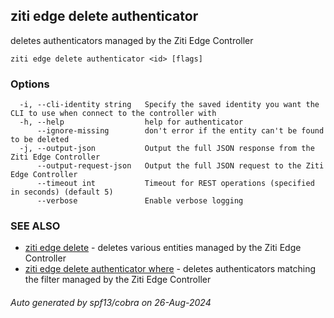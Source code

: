## ziti edge delete authenticator

deletes authenticators managed by the Ziti Edge Controller

```
ziti edge delete authenticator <id> [flags]
```

### Options

```
  -i, --cli-identity string   Specify the saved identity you want the CLI to use when connect to the controller with
  -h, --help                  help for authenticator
      --ignore-missing        don't error if the entity can't be found to be deleted
  -j, --output-json           Output the full JSON response from the Ziti Edge Controller
      --output-request-json   Output the full JSON request to the Ziti Edge Controller
      --timeout int           Timeout for REST operations (specified in seconds) (default 5)
      --verbose               Enable verbose logging
```

### SEE ALSO

* [ziti edge delete](../delete.md)	 - deletes various entities managed by the Ziti Edge Controller
* [ziti edge delete authenticator where](where/where.md)	 - deletes authenticators matching the filter managed by the Ziti Edge Controller

###### Auto generated by spf13/cobra on 26-Aug-2024

